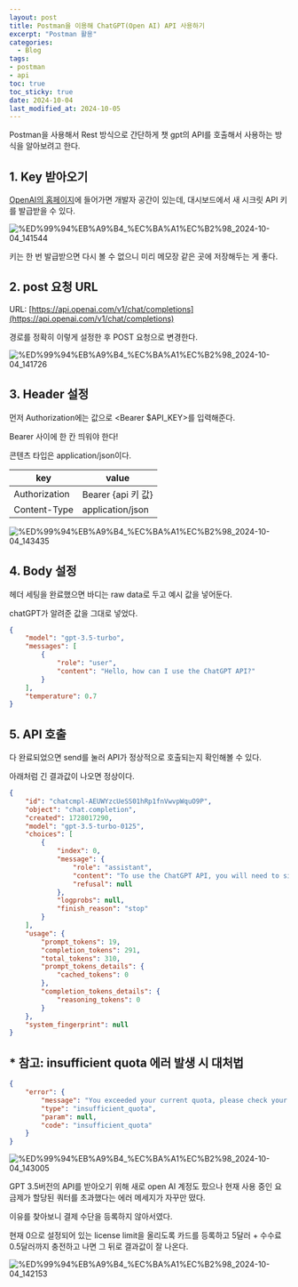 ```yaml
---
layout: post
title: Postman을 이용해 ChatGPT(Open AI) API 사용하기
excerpt: "Postman 활용"
categories:
  - Blog
tags:
- postman
- api
toc: true
toc_sticky: true
date: 2024-10-04
last_modified_at: 2024-10-05
---
```


Postman을 사용해서 Rest 방식으로 간단하게 챗 gpt의 API를 호출해서 사용하는 방식을 알아보려고 한다.

## 1. Key 받아오기

[OpenAI의 홈페이지](https://platform.openai.com/chat-completions)에 들어가면 개발자 공간이 있는데, 대시보드에서 새 시크릿 API 키를 발급받을 수 있다.

![%ED%99%94%EB%A9%B4_%EC%BA%A1%EC%B2%98_2024-10-04_141544](https://github.com/user-attachments/assets/2d2db653-b5a3-4a6c-8370-bf114f1c6580)


키는 한 번 발급받으면 다시 볼 수 없으니 미리 메모장 같은 곳에 저장해두는 게 좋다.

## 2. post 요청 URL

URL: [https://api.openai.com/v1/chat/completions](https://api.openai.com/v1/chat/completions) 

경로를 정확히 이렇게 설정한 후 POST 요청으로 변경한다.

![%ED%99%94%EB%A9%B4_%EC%BA%A1%EC%B2%98_2024-10-04_141726](https://github.com/user-attachments/assets/d8a51041-ee6d-4b55-9f3c-2ff6763ca726)


## 3. Header 설정

먼저 Authorization에는 값으로 <Bearer $API_KEY>를 입력해준다.

Bearer 사이에 한 칸 띄워야 한다!

콘텐츠 타입은 application/json이다.

| key | value |
| --- | --- |
| Authorization | Bearer {api 키 값} |
| Content-Type | application/json |

![%ED%99%94%EB%A9%B4_%EC%BA%A1%EC%B2%98_2024-10-04_143435](https://github.com/user-attachments/assets/df2efe52-863e-4b47-a487-525e2f21a65e)


## 4. Body 설정

헤더 세팅을 완료했으면 바디는 raw data로 두고 예시 값을 넣어둔다. 

chatGPT가 알려준 값을 그대로 넣었다.

```json
{
    "model": "gpt-3.5-turbo",
    "messages": [
        {
            "role": "user",
            "content": "Hello, how can I use the ChatGPT API?"
        }
    ],
    "temperature": 0.7
}

```

## 5. API 호출

다 완료되었으면 send를 눌러 API가 정상적으로 호출되는지 확인해볼 수 있다.

아래처럼 긴 결과값이 나오면 정상이다.

```json
{
    "id": "chatcmpl-AEUWYzcUeSS01hRp1fnVwvpWquO9P",
    "object": "chat.completion",
    "created": 1728017290,
    "model": "gpt-3.5-turbo-0125",
    "choices": [
        {
            "index": 0,
            "message": {
                "role": "assistant",
                "content": "To use the ChatGPT API, you will need to sign up for an API key from OpenAI, the organization behind ChatGPT. Once you have obtained your API key, you can make requests to the API using HTTP requests. Here is a general overview of how to use the ChatGPT API:\n\n1. Get your API key: Sign up on the OpenAI website and get your API key.\n\n2. Make API requests: You can make API requests using various programming languages like Python, JavaScript, etc. Here is an example of how to make a request in Python using the requests library:\n\n```python\nimport requests\n\napi_key = 'YOUR_API_KEY'\nurl = 'https://api.openai.com/v1/engines/davinci/completions'\nheaders = {\n    'Content-Type': 'application/json',\n    'Authorization': f'Bearer {api_key}'\n}\ndata = {\n    'prompt': 'Once upon a time',\n    'max_tokens': 100\n}\nresponse = requests.post(url, headers=headers, json=data)\n\nprint(response.json())\n```\n\n3. Handle the API response: The API response will contain the generated text based on the prompt you provided. You can then use this generated text in your application as needed.\n\nKeep in mind that there are limits on the number of API requests you can make, so be sure to check OpenAI's documentation for more details on usage limits and pricing.",
                "refusal": null
            },
            "logprobs": null,
            "finish_reason": "stop"
        }
    ],
    "usage": {
        "prompt_tokens": 19,
        "completion_tokens": 291,
        "total_tokens": 310,
        "prompt_tokens_details": {
            "cached_tokens": 0
        },
        "completion_tokens_details": {
            "reasoning_tokens": 0
        }
    },
    "system_fingerprint": null
}
```

## * 참고: insufficient quota 에러 발생 시 대처법

```json
{
    "error": {
        "message": "You exceeded your current quota, please check your plan and billing details. For more information on this error, read the docs: https://platform.openai.com/docs/guides/error-codes/api-errors.",
        "type": "insufficient_quota",
        "param": null,
        "code": "insufficient_quota"
    }
}
```

![%ED%99%94%EB%A9%B4_%EC%BA%A1%EC%B2%98_2024-10-04_143005](https://github.com/user-attachments/assets/185c9c50-d978-42a3-aeb0-cb8e939743af)


GPT 3.5버전의 API를 받아오기 위해 새로 open AI 계정도 팠으나 현재 사용 중인 요금제가 할당된 쿼터를 초과했다는 에러 메세지가 자꾸만 떴다. 

이유를 찾아보니 결제 수단을 등록하지 않아서였다.

현재 0으로 설정되어 있는 license limit을 올리도록 카드를 등록하고 5달러 + 수수료 0.5달러까지 충전하고 나면 그 뒤로 결과값이 잘 나온다.

![%ED%99%94%EB%A9%B4_%EC%BA%A1%EC%B2%98_2024-10-04_142153](https://github.com/user-attachments/assets/6267813f-0d02-463a-b0bf-42a47b17fc40)
